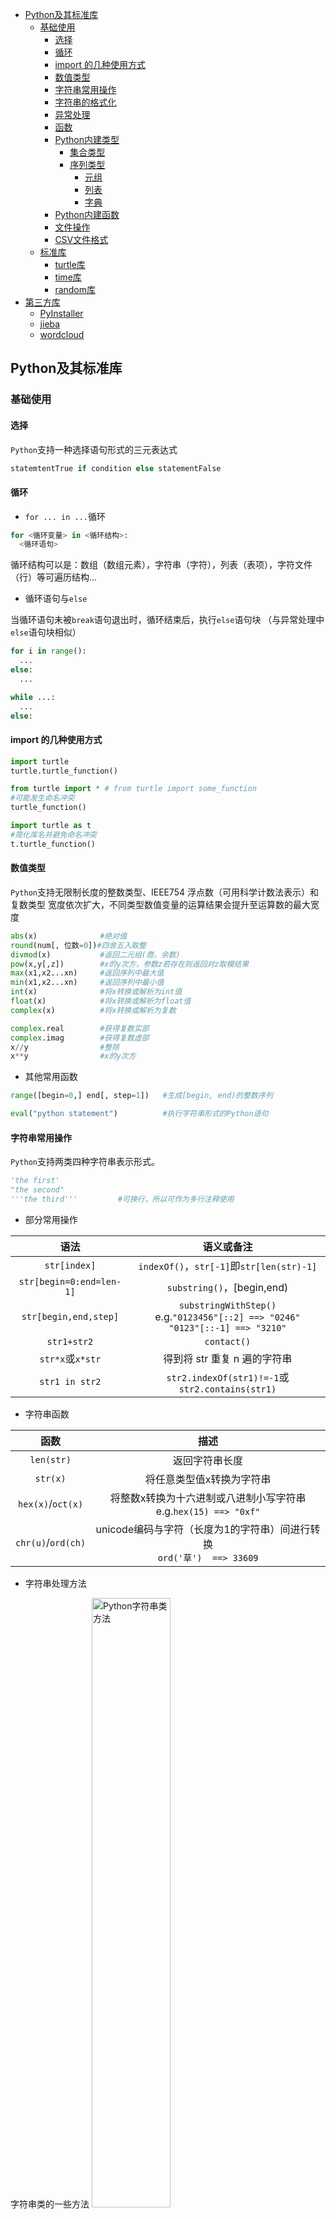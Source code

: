 <!-- @import "[TOC]" {cmd="toc" depthFrom=1 depthTo=6 orderedList=false} -->

<!-- code_chunk_output -->

- [Python及其标准库](#python及其标准库)
  - [基础使用](#基础使用)
    - [选择](#选择)
    - [循环](#循环)
    - [import 的几种使用方式](#import-的几种使用方式)
    - [数值类型](#数值类型)
    - [字符串常用操作](#字符串常用操作)
    - [字符串的格式化](#字符串的格式化)
    - [异常处理](#异常处理)
    - [函数](#函数)
    - [Python内建类型](#python内建类型)
      - [集合类型](#集合类型)
      - [序列类型](#序列类型)
        - [元组](#元组)
        - [列表](#列表)
        - [字典](#字典)
    - [Python内建函数](#python内建函数)
    - [文件操作](#文件操作)
    - [CSV文件格式](#csv文件格式)
  - [标准库](#标准库)
    - [turtle库](#turtle库)
    - [time库](#time库)
    - [random库](#random库)
- [第三方库](#第三方库)
  - [PyInstaller](#pyinstaller)
  - [jieba](#jieba)
  - [wordcloud](#wordcloud)

<!-- /code_chunk_output -->

## Python及其标准库

### 基础使用

#### 选择

`Python`支持一种选择语句形式的三元表达式
```Python
statemtentTrue if condition else statementFalse
```

#### 循环
- `for ... in ...`循环
```Python
for <循环变量> in <循环结构>:
  <循环语句>
```
循环结构可以是：数组（数组元素），字符串（字符），列表（表项），字符文件（行）等可遍历结构...

- 循环语句与`else`

当循环语句未被`break`语句退出时，循环结束后，执行`else`语句块
（与异常处理中`else`语句块相似）
```Python
for i in range():
  ...
else:
  ...

while ...:
  ...
else:
```

#### import 的几种使用方式

```Python
import turtle
turtle.turtle_function()
```

```Python
from turtle import * # from turtle import some_function
#可能发生命名冲突
turtle_function()
```

```Python
import turtle as t
#简化库名并避免命名冲突
t.turtle_function()
```

#### 数值类型

`Python`支持无限制长度的整数类型、IEEE754 浮点数（可用科学计数法表示）和复数类型
宽度依次扩大，不同类型数值变量的运算结果会提升至运算数的最大宽度

```Python
abs(x)              #绝对值
round(num[, 位数=0])#四舍五入取整
divmod(x)           #返回二元组(商，余数)
pow(x,y[,z])        #x的y次方，参数z若存在则返回对z取模结果
max(x1,x2...xn)     #返回序列中最大值
min(x1,x2...xn)     #返回序列中最小值
int(x)              #将x转换或解析为int值
float(x)            #将x转换或解析为float值
complex(x)          #将x转换或解析为复数

complex.real        #获得复数实部
complex.imag        #获得复数虚部
x//y                #整除
x**y                #x的y次方

```

- 其他常用函数
```Python
range([begin=0,] end[, step=1])   #生成[begin, end)的整数序列

eval("python statement")          #执行字符串形式的Python语句
```

#### 字符串常用操作

`Python`支持两类四种字符串表示形式。

```Python
'the first'
"the second"
'''the third'''         #可换行，所以可作为多行注释使用

```

- 部分常用操作

|       语法        |          语义或备注          |
| :---------------: | :-------------------------: |
| `str[index]` |`indexOf()`，`str[-1]`即`str[len(str)-1]`|
| `str[begin=0:end=len-1]` | `substring()`，[begin,end)|
|  `str[begin,end,step]`   | `substringWithStep()`<br>e.g.`"0123456"[::2] ==> "0246"`<br>`"0123"[::-1] ==> "3210"` |
|       `str1+str2`        |`contact()`|
|`str*x`或`x*str`|得到将 str 重复 n 遍的字符串|
|`str1 in str2`|`str2.indexOf(str1)!=-1`或`str2.contains(str1)`|

- 字符串函数

|       函数       |          描述          |
|:---------------: | :--------------------: |
|`len(str)`|返回字符串长度|
|`str(x)`|将任意类型值x转换为字符串|
|`hex(x)`/`oct(x)`|将整数x转换为十六进制或八进制小写字符串<br>e.g.`hex(15) ==> "0xf"`|
|`chr(u)`/`ord(ch)`|unicode编码与字符（长度为1的字符串）间进行转换<br>`ord('草')  ==> 33609`|

- 字符串处理方法

字符串类的一些方法
<img src="https://cdn.jsdelivr.net/gh/kafmws/pictures/notes/Python字符串类方法.png" alt="Python字符串类方法" width="50%">

#### 字符串的格式化

使用模板字符串进行字符串的格式化
```Python
#2021/7/22:计算机C的CPU占用率为20%
"{}:计算机{}的CPU占用率为{}%".format("2021/7/22","C",20)
```
参数默认按从左至右的顺序填充

- 参数控制标记
格式：{<参数序号>:<格式控制标记>}

|:|<填充>|<对齐>|<宽度>|<,>|<.精度>|<类型>|
|:--:|:--:|:--:|:--:|:--:|:--:|:--|
|引导符号|填充字符|<左对齐<br>>右对齐<br>^居中|参数输出宽度|千位分隔符|浮点数小数精度<br>或<br>字符串最大输出长度|整数类型<br>b,c,d,o,x,X<br>浮点数类型<br>e,E,f,%|

```Python
#2021/7/22:20号计算机的CPU占用率为20.00%
"{1}:{0:d}号计算机的CPU占用率为{0:.2f}%".format(20, "2021/7/22")

#   2021/7/22:
#计算机C的CPU占用率为24.53%
print("{:>12}:\n计算机{}的CPU占用率为{:.2%}".format("2021/7/22","C",0.24526))
```

#### 异常处理
```Python
#执行try语句块，若发生异常则跳出并执行except语句块
#except后可以选择处理特定类型的Error如NameError

try:
  <statement1>
except [ErrorType1]:# 产生ErrorType1时执行
  <statement2>
except [ErrorType2]:
  <statement2>
except:             # 其余所有类型Error
  <statement3>
```

- 完整形式

```Python
try:
  <statement1>
except:             
  <statement2>
else:               # try中未发生异常时执行
  <statement3>
finally:            # 必定执行
  <statement4>
```
---

#### 函数

- 可选参数

可选参数一定在参数列表的最右边
```Python
def function_name(a, b, c, d=1):
  statement...
  return x    # 可以无返回值
```

- 可变参数

参数列表最后增加一个参数，参数名前加`*`
```Python
def sumMul(a, *b):
  res = 0
  for i in b:
    res += i * a
  return res

sumMul(2, 2, 3) #10
```

- 参数传递
`Python`中参数可按位置与名称两种方式传递，两种方式不可混用
```Python
def test(a, b, c):
  return a + b + c

test(a, b, c)
test(a=1, b=2, c=3)
```

- 返回值
`Python`函数可有多个返回值（以元组形式返回）
```Python
def tp(a, b, c):
  return a, b, c

tp(1, 2, 3)   # (1, 2, 3)
```

- 在函数中使用全局变量

`global`关键字指明组合类型变量为函数外定义的全局变量，或声明一个新的全局变量
```Python
ls = [1,2,3]

def test():
    # global ls
    ls = [2]
    print(ls[0])

test()
print(ls[0])
```
如上，若未以`global`声明列表`ls`，则函数中`ls`为一个局部变量，程序输出结果为`2\n1`；反之，`ls`被修改为`[2]`，程序输出`2\n2`

- `lambda`函数
```Python
functionName = lambda <参数列表> : <statement>

max = lambda x,y : x if x > y else y
max(0,1)  # 1
```

#### Python内建类型

##### 集合类型

**无序**、**互异**、**不可修改**
```Python
A = {1, 'a', (1,2)}

B = set('test')
# B = {'t','e','s'}
```

- 集合操作符

|集合操作符|操作|
|:-----:|:----:|
|\||并|
|-|差|
|&|交|
|^|补|
|<=或<|子集/包含|
|>=或>|子集/包含|

- 集合常用处理方法

<img src="https://cdn.jsdelivr.net/gh/kafmws/pictures/notes/Python集合处理方法.png" alt="Python集合常用处理方法" width="50%">

##### 序列类型

序列类型派生出`字符串类型`、`列表类型`和`元组类型`

- 序列类型操作符

<img src="https://cdn.jsdelivr.net/gh/kafmws/pictures/notes/序列类型通用操作符.png" alt="序列类型通用操作符" width="50%">

- 序列类型通用函数及方法

<img src="https://cdn.jsdelivr.net/gh/kafmws/pictures/notes/序列类型通用函数及方法.png" alt="序列类型通用函数及方法" width="50%">

###### 元组

元组**不可修改**(**数据保护**)，使用`()`或`tuple()`创建，元素间用`,`分隔
可以不使用小括号
```Python
creature = "cat", "dog", "tiger", "human"

def func():
  return 1,2
```

###### 列表

列表使用`[]`或`list()`创建，元素间用`,`分隔
列表变量间传递引用

- 列表类型操作函数和方法

> `del`关键字 删除Python对象

<img src="https://cdn.jsdelivr.net/gh/kafmws/pictures/notes/列表类型操作函数和方法.png" alt="列表类型操作函数和方法" width="50%">

<img src="https://cdn.jsdelivr.net/gh/kafmws/pictures/notes/列表类型操作函数和方法2.png" alt="列表类型操作函数和方法2" width="50%">

- [字符串](#字符串常用操作)

###### 字典

使用`{}`或`dict()`创建字典，字典中的键是无序的

```Python
dict = {Object: o, Object2:o2}
dict[Object] == o   # True
```

使用`dict[key]`索引或插入键值对

- 字典类型操作函数和方法

<img src="https://cdn.jsdelivr.net/gh/kafmws/pictures/notes/字典类型操作函数和方法.png" alt="字典类型操作函数和方法" width="50%">

<img src="https://cdn.jsdelivr.net/gh/kafmws/pictures/notes/字典类型操作函数和方法2.png" alt="字典类型操作函数和方法2" width="50%">

#### Python内建函数

```Python
map(func, arg2)   # 将第一个参数的功能作用于第二个参数的每个元素
```

#### 文件操作

（`Python`某种程度上移植了`C`的标准库）

- 文件操作
```Python
fd = open("file_path", "open_mode"="rt")
# processing
fd.close()
```

- 文件打开方式

<img src="https://cdn.jsdelivr.net/gh/kafmws/pictures/notes/文件的打开方式.png" alt="文件的打开方式" width="50%">

- 文件读写

<img src="https://cdn.jsdelivr.net/gh/kafmws/pictures/notes/文件读写函数.png" alt="文件读写函数" width="50%">

#### CSV文件格式

- `CSV`(`Comma-Separated Values`)，国际通用的一、二维数据存储格式，以`.csv`作为后缀
- 每行一个一维数据，采用逗号分隔，无空行
- 如果某个元素缺失，逗号仍保留
- 二维数据的表头可以作为数据存储，也可以另行存储
- 逗号为英文半角逗号，逗号与数据之间无额外空格

---

### 标准库

Python标准库即随解释器安装的库，无需额外安装。

#### turtle库
turtle库是`turtle`绘图体系的Python实现
入门级图形绘制函数库

一只海龟作为画笔，控制海龟的运动轨迹形成图形，最小绘制单位为像素
- turtle库的设计视角

<img src="https://cdn.jsdelivr.net/gh/kafmws/pictures/notes/turtle绘图窗体.png" alt="turtle绘图窗体" width="40%">
<img src="https://cdn.jsdelivr.net/gh/kafmws/pictures/notes/turtle库坐标与角度.png" alt="turtle库坐标与角度" width="60%">

海龟默认方向水平向右，初始位置(0,0)，即画布中央。
有一系列函数从绝对坐标系/角度与海龟坐标系/角度控制海龟的方向。

- 绘图设置

```Python
#设置绘图窗口，宽，高，窗口起始坐标（默认窗口居中）
turtle.setup(width, height[, startx, straty])

#设置画笔颜色，参数可为：
#颜色名称（"white"）、RGB整数（255,255,255）、RGB小数（1,1,1）等类别，RGB格式默认采用小数
turtle.pencolor()

#设置RGB格式，参数为1.0表示小数值模式，255表示整数值模式
turtle.colormode()

#设置画笔大小，单位为像素
turtle.pensize()

#绘图结束后，保留画布窗口，调用后无法继续绘图
turtle.down()
```
**turtle色彩表**
<details>
    <summary>点击查看详细内容</summary>
    <img src="https://cdn.jsdelivr.net/gh/kafmws/pictures/notes/RGB色彩表.png" alt="RGB色彩表" width="80%">
</details>
<br>

- 控制函数

```Python
#画笔抬起，抬起后移动海龟不留下路径
turtle.penup()      # aka turtle.pu()

#画笔落下，落下后移动海龟留下路径
turtle.pendown()    # aka turtle.pd()

#直线移动至(x, y)
turtle.goto(x, y)

#以绝对角度设置方向
turtle.sethead()    # aka turtle.seth()

#以海龟角度旋转方向
turtle.left()       # 前进左转若干度
turtle.right()      # 前进右转若干度

#前进若干像素，当参数为负数时后退，方向不变
turtle.forward()    # aka turtle.fd()

#圆周运动，以左侧垂直前进方向距离r为圆心做圆心角为angle的圆心运动
#参数r为负数时，即垂直前进方向右侧距离r为圆心。
turtle.circle(r, angle)
```

---

#### time库
几乎提供与C标准库`time.h`相同的功能

- 时间获取

<img src="https://cdn.jsdelivr.net/gh/kafmws/pictures/notes/time库时间获取函数.png" alt="time库时间获取函数" width="50%">

- 时间结构体与时间字符串相互转换

时间结构体转换为格式化字符串
<img src="https://cdn.jsdelivr.net/gh/kafmws/pictures/notes/strftime函数.png" alt="strftime函数" width="50%">

格式化时间字符串转换为时间结构体
<img src="https://cdn.jsdelivr.net/gh/kafmws/pictures/notes/strptime函数.png" alt="strptime函数" width="50%">

- 程序计时

<img src="https://cdn.jsdelivr.net/gh/kafmws/pictures/notes/计时函数.png" alt="计时函数" width="50%">

**设计进度条的一些函数**

<details>
    <summary>点击查看详细内容</summary>
    <img src="https://cdn.jsdelivr.net/gh/kafmws/pictures/notes/进度条函数.png" alt="进度条函数" width="50%">
</details>

---

#### random库
生成伪随机数的函数库

- 基本随机函数
```Python
# 设定随机数种子，不显式指定时将系统时间作为种子
# 相同随机数种子给出的随机数序列是相同的，使程序运行结果可复现
seed(a=None)

# 返回[0.0, 1.0)中的随机数
random()
```

- 扩展随机函数
```Python
# 生成一个[a, b]之间的整数
randint(a, b)

# 生成一个[m, n)之间，以k为步长的随机整数
# 即在以k为步长，m起始，小于n的数列间随机选取
# 类似 choice(range(m,n,k))
randrange(m,n[,k])

# 生成一个k比特长的随机整数
getrandbits(k)

# 生成一个[a, b]之间的随机小数
uniform(a, b)

# 从序列seq中随机选择一个元素
choice(seq)

# 将序列seq中元素随机排列
shuffle(seq)
```

## 第三方库

### PyInstaller

命令行工具，执行命令`pyinstaller -F filename.py`将 `.py` 编译为可执行文件

目录下生成`_pycache_`、`build`、`dist`，其中`_pycache_`、`build`可以安全删除，`dist`目录下生成可执行文件

| 参数 | 描述 |
|:---:|:---:|
|-h|帮助|
|--clean|清理打包过程中的临时文件|
|-D, --onedir|默认值，生成`dist`文件夹|
|-F, --onefile|在`dist`文件夹中只生成独立的打包文件|
|-i <图标文件名.ico>|指定可执行文件图标|

### jieba

中文分词库
- 通过词库确定汉字间的关联概率
- 汉字间概率大的组成词组，形成分词结果
- 可添加自定义词组

`jieba`的工作模式：
- 精确模式：文本精确切分，结果组合为原文本
- 全模式：扫描出文本中所有可能词语，组合结果相对于原文有冗余
- 搜索引擎模式：在精确模式的基础上对长词继续切分

**使用示例**

```Python
jieba.lcut("中国是一个伟大的国家")
# ['中国', '是', '一个', '伟大', '的', '国家']

jieba.lcut("中国是一个伟大的国家", cut_all=True)
# ['中国', '国是', '一个', '伟大', '的', '国家']

jieba.lcut_for_search("美利坚合众国在北美洲")
['美利', '合众', '美利坚', '合众国', '美利坚合众国', '在', '北美', '美洲', '北美洲']

# 增加新词
jieba.add_word("长长的新词)
```

### wordcloud

词云展示第三方库，将一段文本转换为词云

- `wordcloud`的基础使用
```Python
import wordcloud

# 生成WordCloud对象
w = wordcloud.WordCloud()
'''
WordCloud 的常用自定义参数
width=600                     # 图像宽度
height=200                    # 图像高度
min_font_size=4               # 最小字号
max_font_size                 # 最大字号，根据高度自动调节
font_step=1                   # 字体字号的间隔步长
font_path=None                # 指定字体文件的路径
max_words=200                 # 词云显示的最大单词数量
stop_words                    # 词云的排除词列表
mask                          # 指定词云形状
  >>>from scipy.misc import imread
  >>>mk=imread("shape.png")
  >>>w=WordCloud(mask=mk)
background_color="black"      # 指定词云图片的背景颜色
'''
# 加载文本
w.generate(txt)
# 输出图片文件         
w.to_file(filename)
```

- `wordcloud`的工作过程
1. 分隔：以空格分割单词（中文文本需要预先分词并用空格连接~~好蠢~~）
2. 统计：统计单词出现次数并过滤掉短单词
3. 字体：根据统计结果设置字号
4. 布局：设置颜色环境尺寸形成图云